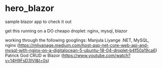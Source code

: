 # hero_blazor
sample blazor app to check it out

get this running on a DO cheapo droplet:
    nginx, mysql, blazor

working through the following googlings:
  Manjula Liyange .NET, MySQL, nginx (https://mliyanage.medium.com/host-asp-net-core-web-api-and-mysql-with-nginx-on-a-digitalocean-5-ubuntu-18-04-droplet-b4f50a19ca6)
  Patrick God CRUD w Blazor (https://www.youtube.com/watch?v=14H9FsD3IVI&t=0s)
